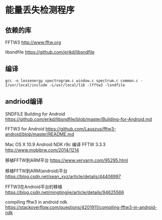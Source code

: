 # 能量丢失检测程序 #
## 依赖的库 ##
FFTW3 <http://www.fftw.org>

libsndfile <https://github.com/erikd/libsndfile>

## 编译 ##
	gcc -o lossenergy spectrogram.c window.c spectrum.c common.c -I/usr/local/include -L/usr/local/lib -lfftw3 -lsndfile 
	
## andriod编译 ##

SNDFILE Building for Android <https://github.com/erikd/libsndfile/blob/master/Building-for-Android.md>

FFTW3 for Android <https://github.com/Lauszus/fftw3-android/blob/master/README.md>

Mac OS X 10.9 Android NDK r9c 编译 FFTW 3.3.3 <http://www.mobibrw.com/2014/1214>

移植FFTW到ARM平台 <https://www.veryarm.com/95295.html>

移植FFTW到ARM(android)平台 <https://blog.csdn.net/sean_xyz/article/details/44406997>

FFTW3在Android平台的移植 <https://blog.csdn.net/mingtingjie/article/details/94625566>

compiling fftw3 in android ndk <https://stackoverflow.com/questions/4201911/compiling-fftw3-in-android-ndk>